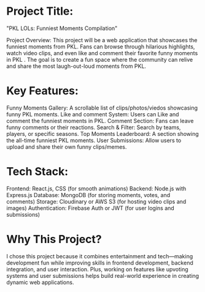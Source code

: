 # Project Title:
"PKL LOLs: Funniest Moments Compilation"

Project Overview:
This project will be a web application that  showcases the funniest moments from PKL. Fans can browse through hilarious highlights, watch video clips, and even like and comment their favorite funny  moments in PKL . The goal is to create a fun space where the community can relive and share the most laugh-out-loud moments from PKL.


# Key Features:
 Funny Moments Gallery: A scrollable list of clips/photos/viedos  showcasing funny PKL moments.
Like and comment System: Users can Like and comment the funniest moments in PKL.
 Comment Section: Fans can leave funny comments or their reactions.
 Search & Filter: Search by teams, players, or specific seasons.
 Top Moments Leaderboard: A section showing the all-time funniest PKL moments.
 User Submissions: Allow users to upload and share their own funny clips/memes.

# Tech Stack:
Frontend: React.js, CSS (for smooth animations)
Backend: Node.js with Express.js
Database: MongoDB (for storing moments, votes, and comments)
Storage: Cloudinary or AWS S3 (for hosting video clips and images)
Authentication: Firebase Auth or JWT (for user logins and submissions)

# Why This Project?
I chose this project because it combines entertainment and tech—making development fun while improving skills in frontend development, backend integration, and user interaction. Plus, working on features like upvoting systems and user submissions helps build real-world experience in creating dynamic web applications.


